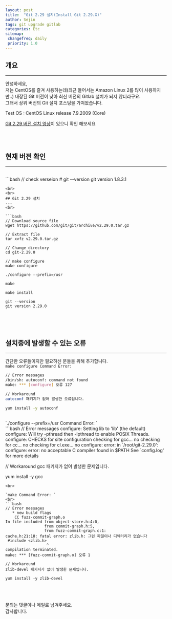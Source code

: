 ```yaml
---
layout: post
title:  "Git 2.29 설치(Install Git 2.29.X)"
author: Sejin
tags: git upgrade gitlab
categories: Etc
sitemap:
 changefreq: daily
 priority: 1.0
---
```


## 개요
---
안녕하세요, <br>
저는 CentOS를 즐겨 사용하는데(최근 들어서는 Amazon Linux 2를 많이 사용하지만..) 내장된 Git 버전이 낮아 최신 버전의 Gitlab 설치가 되지 않더라구요. <br>
그래서 상위 버전의 Git 설치 포스팅을 가져왔습니다. <br>

Test OS : CentOS Linux release 7.9.2009 (Core)
<br>

[Git 2.29 버전 설치 영상]이 있으니 확인 해보세요

[Git 2.29 버전 설치 영상]: https://youtu.be/JJ9Pqg9GPjI


<br>


<br>

## 현재 버전 확인
---
<br>
```bash
// check verseion
# git --version
git version 1.8.3.1

```
<br>
<br>
## Git 2.29 설치
---
<br>

```bash
// Download source file
wget https://github.com/git/git/archive/v2.29.0.tar.gz
 
// Extract file
tar xvfz v2.29.0.tar.gz

// Change directory
cd git-2.29.0

// make configure
make configure

./configure --prefix=/usr

make

make install

git --version
git version 2.29.0


```
<br>
<br>

## 설치중에 발생할 수 있는 오류
---
간단한 오류들이지만 필요하신 분들을 위해 추가합니다.
<br>
`make configure Command Error: `
<br>
```bash
// Error messages
/bin/sh: autoconf: command not found
make: *** [configure] 오류 127

// Workaround
autoconf 패키지가 없어 발생한 오류입니다.

yum install -y autoconf

```
<br>
`./configure --prefix=/usr Command Error: `
<br>
```bash
// Error messages
configure: Setting lib to 'lib' (the default)
configure: Will try -pthread then -lpthread to enable POSIX Threads.
configure: CHECKS for site configuration
checking for gcc... no
checking for cc... no
checking for cl.exe... no
configure: error: in `/root/git-2.29.0':
configure: error: no acceptable C compiler found in $PATH
See `config.log' for more details

// Workaround
gcc 패키지가 없어 발생한 문제입니다.

yum install -y gcc

```
<br>

`make Command Error: `
<br>
```bash
// Error messages
   * new build flags
    CC fuzz-commit-graph.o
In file included from object-store.h:4:0,
                 from commit-graph.h:5,
                 from fuzz-commit-graph.c:1:
cache.h:21:18: fatal error: zlib.h: 그런 파일이나 디렉터리가 없습니다
 #include <zlib.h>
                  ^
compilation terminated.
make: *** [fuzz-commit-graph.o] 오류 1

// Workaround
zlib-devel 패키지가 없어 발생한 문제입니다.

yum install -y zlib-devel

```

<br>

<br>

<br>
문의는 댓글이나 메일로 남겨주세요. <br>
감사합니다.


